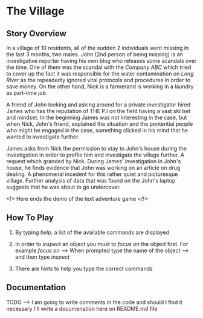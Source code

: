 # The Village
## Story Overview
In a village of 10 residents, all of the sudden 2 individuals went missing in the last 3 months, two males.
John (2nd person of being missing) is an investigative reporter having his own blog who releases some scandals over the time.
One of them was the scandal with the *Company ABC* which tried to cover up the fact it was responsible for the water contamination
on *Long River* as the repeadedly ignored vital protocols and procedures in order to save money.
On the other hand, Nick is a farmerand is working in a laundry as part-time job.

A friend of John looking and asking around for a private investigator hired James who has the reputation of THE P.I on the field having
a vast skillset and mindset. In the beginning James was not interesting in the case, but when Nick, John's friend, explained the situation
and the pontential people who might be engaged in the case, something clicked in his mind that he wanted to investigate further.

James asks from Nick the permission to stay to John's house during the investigation in order to profile him and investigate the village further.
A request which granded by Nick. During James' investigation in John's house, he finds evidence that John was working on an article on drug dealing.
A phenomenal incedent for this rather quiet and picturesque village. Further analysis of data that was found on the John's laptop suggests that
he was about to go undercover.

<!> Here ends the demo of the text adventure game </!>
## How To Play
1. By typing *help*, a list of the available commands are displayed
2. In order to *inspect* an object you must to *focus on* the object first. For example *focus on* --> When prompted type the name of the object --> and then type *inspect*

3. There are hints to help you type the correct commands
## Documentation
TODO --> I am going to write comments in the code and should I find it necessary I'll write a documenation here on README.md file
